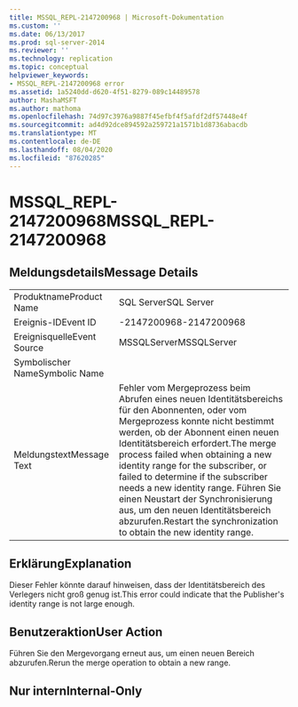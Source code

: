 ```yaml
---
title: MSSQL_REPL-2147200968 | Microsoft-Dokumentation
ms.custom: ''
ms.date: 06/13/2017
ms.prod: sql-server-2014
ms.reviewer: ''
ms.technology: replication
ms.topic: conceptual
helpviewer_keywords:
- MSSQL_REPL-2147200968 error
ms.assetid: 1a5240dd-d620-4f51-8279-089c14489578
author: MashaMSFT
ms.author: mathoma
ms.openlocfilehash: 74d97c3976a9887f45efbf4f5afdf2df57448e4f
ms.sourcegitcommit: ad4d92dce894592a259721a1571b1d8736abacdb
ms.translationtype: MT
ms.contentlocale: de-DE
ms.lasthandoff: 08/04/2020
ms.locfileid: "87620285"
---
```

# <a name="mssql_repl-2147200968"></a><span data-ttu-id="62f7b-102">MSSQL_REPL-2147200968</span><span class="sxs-lookup"><span data-stu-id="62f7b-102">MSSQL_REPL-2147200968</span></span>
    
## <a name="message-details"></a><span data-ttu-id="62f7b-103">Meldungsdetails</span><span class="sxs-lookup"><span data-stu-id="62f7b-103">Message Details</span></span>  
  
|||  
|-|-|  
|<span data-ttu-id="62f7b-104">Produktname</span><span class="sxs-lookup"><span data-stu-id="62f7b-104">Product Name</span></span>|<span data-ttu-id="62f7b-105">SQL Server</span><span class="sxs-lookup"><span data-stu-id="62f7b-105">SQL Server</span></span>|  
|<span data-ttu-id="62f7b-106">Ereignis-ID</span><span class="sxs-lookup"><span data-stu-id="62f7b-106">Event ID</span></span>|<span data-ttu-id="62f7b-107">-2147200968</span><span class="sxs-lookup"><span data-stu-id="62f7b-107">-2147200968</span></span>|  
|<span data-ttu-id="62f7b-108">Ereignisquelle</span><span class="sxs-lookup"><span data-stu-id="62f7b-108">Event Source</span></span>|<span data-ttu-id="62f7b-109">MSSQLServer</span><span class="sxs-lookup"><span data-stu-id="62f7b-109">MSSQLServer</span></span>|  
|<span data-ttu-id="62f7b-110">Symbolischer Name</span><span class="sxs-lookup"><span data-stu-id="62f7b-110">Symbolic Name</span></span>||  
|<span data-ttu-id="62f7b-111">Meldungstext</span><span class="sxs-lookup"><span data-stu-id="62f7b-111">Message Text</span></span>|<span data-ttu-id="62f7b-112">Fehler vom Mergeprozess beim Abrufen eines neuen Identitätsbereichs für den Abonnenten, oder vom Mergeprozess konnte nicht bestimmt werden, ob der Abonnent einen neuen Identitätsbereich erfordert.</span><span class="sxs-lookup"><span data-stu-id="62f7b-112">The merge process failed when obtaining a new identity range for the subscriber, or failed to determine if the subscriber needs a new identity range.</span></span> <span data-ttu-id="62f7b-113">Führen Sie einen Neustart der Synchronisierung aus, um den neuen Identitätsbereich abzurufen.</span><span class="sxs-lookup"><span data-stu-id="62f7b-113">Restart the synchronization to obtain the new identity range.</span></span>|  
  
## <a name="explanation"></a><span data-ttu-id="62f7b-114">Erklärung</span><span class="sxs-lookup"><span data-stu-id="62f7b-114">Explanation</span></span>  
 <span data-ttu-id="62f7b-115">Dieser Fehler könnte darauf hinweisen, dass der Identitätsbereich des Verlegers nicht groß genug ist.</span><span class="sxs-lookup"><span data-stu-id="62f7b-115">This error could indicate that the Publisher's identity range is not large enough.</span></span>  
  
## <a name="user-action"></a><span data-ttu-id="62f7b-116">Benutzeraktion</span><span class="sxs-lookup"><span data-stu-id="62f7b-116">User Action</span></span>  
 <span data-ttu-id="62f7b-117">Führen Sie den Mergevorgang erneut aus, um einen neuen Bereich abzurufen.</span><span class="sxs-lookup"><span data-stu-id="62f7b-117">Rerun the merge operation to obtain a new range.</span></span>  
  
## <a name="internal-only"></a><span data-ttu-id="62f7b-118">Nur intern</span><span class="sxs-lookup"><span data-stu-id="62f7b-118">Internal-Only</span></span>  
  
